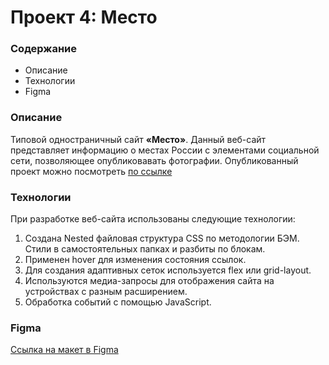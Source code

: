 # Проект 4: Место

### Содержание
* Описание
* Технологии
* Figma

### Описание

Типовой одностраничный сайт **«Место»**. Данный веб-сайт представляет информацию о местах России с элементами социальной сети, позволяющее опубликовавать фотографии. Опубликованный проект можно посмотреть [по ссылке](https://yuliaiv-iv.github.io/russian-travel/)

### Технологии

При разработке веб-сайта использованы следующие технологии:
1.	Создана Nested файловая структура CSS по методологии БЭМ.
Стили в самостоятельных папках и разбиты по блокам.
2.	Применен hover для изменения состояния ссылок.
3.	Для создания адаптивных сеток используется flex или grid-layout.
4.	Используются медиа-запросы для отображения сайта на устройствах с разным расширением.
5.  Обработка событий с помощью JavaScript.


### Figma 
[Ссылка на макет в Figma](https://www.figma.com/file/StZjf8HnoeLdiXS7dYrLAh/JavaScript.-Sprint-4)
